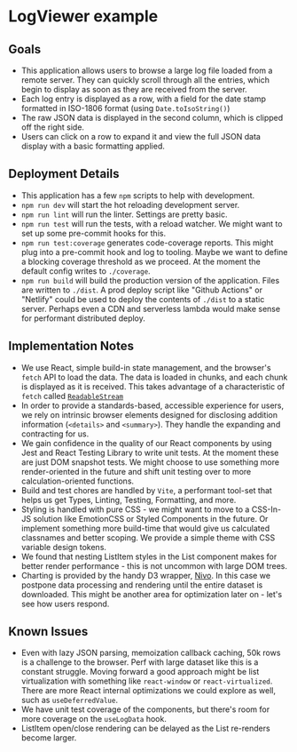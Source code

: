 # LogViewer example

## Goals

- This application allows users to browse a large log file loaded from a remote server. They can quickly scroll through all the entries, which begin to display as soon as they are received from the server.
- Each log entry is displayed as a row, with a field for the date stamp formatted in ISO-1806 format (using `Date.toIsoString()`)
- The raw JSON data is displayed in the second column, which is clipped off the right side.
- Users can click on a row to expand it and view the full JSON data display with a basic formatting applied.

## Deployment Details 

- This application has a few `npm` scripts to help with development.
- `npm run dev` will start the hot reloading development server.
- `npm run lint` will run the linter. Settings are pretty basic.
- `npm run test` will run the tests, with a reload watcher. We might want to set up some pre-commit hooks for this.
- `npm run test:coverage` generates code-coverage reports. This might plug into a pre-commit hook and log to tooling. Maybe we want to define a blocking coverage threshold as we proceed. At the moment the default config writes to `./coverage`.
- `npm run build` will build the production version of the application. Files are written to `./dist`. A prod deploy script like "Github Actions" or "Netlify" could be used to deploy the contents of `./dist` to a static server. Perhaps even a CDN and serverless lambda would make sense for performant distributed deploy.

## Implementation Notes

- We use React, simple build-in state management, and the browser's `fetch` API to load the data. The data is loaded in chunks, and each chunk is displayed as it is received. This takes advantage of a characteristic of `fetch` called [`ReadableStream`](https://developer.mozilla.org/en-US/docs/Web/API/ReadableStream)
- In order to provide a standards-based, accessible experience for users, we rely on intrinsic browser elements designed for disclosing addition information (`<details>` and `<summary>`). They handle the expanding and contracting for us.
- We gain confidence in the quality of our React components by using Jest and React Testing Library to write unit tests. At the moment these are just DOM snapshot tests. We might choose to use something more render-oriented in the future and shift unit testing over to more calculation-oriented functions.
- Build and test chores are handled by `Vite`, a performant tool-set that helps us get Types, Linting, Testing, Formatting, and more.
- Styling is handled with pure CSS - we might want to move to a CSS-In-JS solution like EmotionCSS or Styled Components in the future. Or implement something more build-time that would give us calculated classnames and better scoping. We provide a simple theme with CSS variable design tokens.
- We found that nesting ListItem styles in the List component makes for better render performance - this is not uncommon with large DOM trees.
- Charting is provided by the handy D3 wrapper, [Nivo](https://nivo.rocks/).  In this case we postpone data processing and rendering until the entire dataset is downloaded. This might be another area for optimization later on - let's see how users respond.


## Known Issues

- Even with lazy JSON parsing, memoization callback caching, 50k rows is a challenge to the browser. Perf with large dataset like this is a constant struggle. Moving forward a good approach might be list virtualization with something like `react-window` or `react-virtualized`. There are more React internal optimizations we could explore as well, such as `useDeferredValue`.
- We have unit test coverage of the components, but there's room for more coverage on the `useLogData` hook.
- ListItem open/close rendering can be delayed as the List re-renders become larger.
